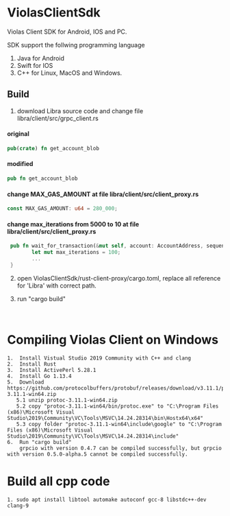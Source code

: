 # ViolasClientSdk
Violas Client SDK for Android, IOS and PC.

SDK support the follwing programming language 
1. Java for Android
2. Swift for IOS
3. C++ for Linux, MacOS and Windows.



## Build

1. download Libra source code and change file libra/client/src/grpc_client.rs

#### original  

```Rust
pub(crate) fn get_account_blob
```

#### modified  

```rust
pub fn get_account_blob
```

#### change MAX_GAS_AMOUNT at file libra/client/src/client_proxy.rs

```Rust
const MAX_GAS_AMOUNT: u64 = 280_000;
```

#### change max_iterations from 5000 to 10 at file libra/client/src/client_proxy.rs

```Rust
 pub fn wait_for_transaction(&mut self, account: AccountAddress, sequence_number: u64) {
        let mut max_iterations = 100;
        ...
 }
```

2. open ViolasClientSdk/rust-client-proxy/cargo.toml, replace all reference for 'Libra' with correct path.

3. run "cargo build"

   ​

# Compiling Violas Client on Windows 

```
1. 	Install Vistual Studio 2019 Community with C++ and clang
2. 	Install Rust
3. 	Install ActivePerl 5.28.1
4. 	Install Go 1.13.4
5. 	Download https://github.com/protocolbuffers/protobuf/releases/download/v3.11.1/protoc-3.11.1-win64.zip
   5.1 unzip protoc-3.11.1-win64.zip
   5.2 copy "protoc-3.11.1-win64/bin/protoc.exe" to "C:\Program Files (x86)\Microsoft Visual Studio\2019\Community\VC\Tools\MSVC\14.24.28314\bin\Hostx64\x64"
   5.3 copy folder "protoc-3.11.1-win64\include\google" to "C:\Program Files (x86)\Microsoft Visual Studio\2019\Community\VC\Tools\MSVC\14.24.28314\include"
6. 	Run "cargo build"
	grpcio with version 0.4.7 can be compiled successfully, but grpcio with version 0.5.0-alpha.5 cannot be compiled successfully.

```
# Build all cpp code
```
1. sudo apt install libtool automake autoconf gcc-8 libstdc++-dev clang-9
```
